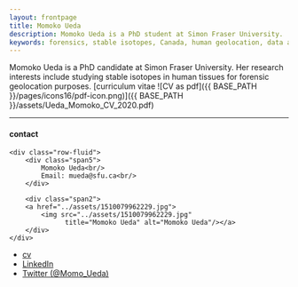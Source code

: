 ```yaml
---
layout: frontpage
title: Momoko Ueda
description: Momoko Ueda is a PhD student at Simon Fraser University. 
keywords: forensics, stable isotopes, Canada, human geolocation, data analysis
---
```


Momoko Ueda is a PhD candidate at Simon Fraser University. Her research interests include studying stable isotopes in human tissues for forensic geolocation purposes. 
[curriculum vitae ![CV as pdf]({{ BASE_PATH }}/pages/icons16/pdf-icon.png)]({{ BASE_PATH }}/assets/Ueda_Momoko_CV_2020.pdf)<br/>


---


<div class="container">
<h4><a name="contact"></a>contact</h4>

    <div class="row-fluid">
        <div class="span5">
            Momoko Ueda<br/>
            Email: mueda@sfu.ca<br/>
        </div>

        <div class="span2">
        <a href="../assets/1510079962229.jpg">
            <img src="../assets/1510079962229.jpg"
                  title="Momoko Ueda" alt="Momoko Ueda"/></a>
        </div>
    </div>
</div>

<div class="navbar">
  <div class="navbar-inner">
      <ul class="nav">
          <li><a href="{{ BASE_PATH }}/assets/CV.pdf">cv</a></li>
          <li><a href="https://www.linkedin.com/in/mueda/">LinkedIn</a></li>
          <li><a href="https://twitter.com/Momo_Ueda">Twitter (@Momo_Ueda)</a></li>
      </ul>
  </div>
</div>
